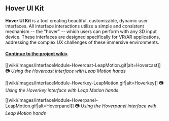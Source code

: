 ## Hover UI Kit

**Hover UI Kit** is a tool creating beautiful, customizable, dynamic user interfaces. All interface interactions utilize a simple and consistent mechanism -- the "hover" -- which users can perform with any 3D input device. These interfaces are designed specifically for VR/AR applications, addressing the complex UX challenges of these immersive environments.

#### [Continue to the project wiki>](wiki)

[[wiki/Images/InterfaceModule-Hovercast-LeapMotion.gif|alt=Hovercast]]
:camera: _Using the Hovercast interface with Leap Motion hands_

[[wiki/Images/InterfaceModule-Hoverkey-LeapMotion.gif|alt=Hoverkey]]
:camera: _Using the Hoverkey interface with Leap Motion hands_

[[wiki/Images/InterfaceModule-Hoverpanel-LeapMotion.gif|alt=Hoverpanel]]
:camera: _Using the Hoverpanel interface with Leap Motion hands_
